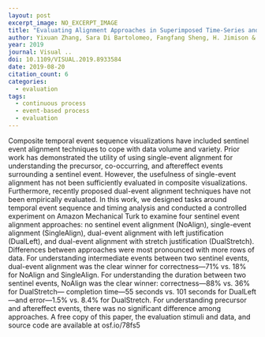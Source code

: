 ```yaml
---
layout: post
excerpt_image: NO_EXCERPT_IMAGE
title: "Evaluating Alignment Approaches in Superimposed Time-Series and Temporal Event-Sequence Visualizations"
author: Yixuan Zhang, Sara Di Bartolomeo, Fangfang Sheng, H. Jimison & Cody Dunne
year: 2019
journal: Visual ..
doi: 10.1109/VISUAL.2019.8933584
date: 2019-08-20
citation_count: 6
categories:
  - evaluation
tags:
  - continuous process
  - event-based process
  - evaluation
---
```

Composite temporal event sequence visualizations have included sentinel event alignment techniques to cope with data volume and variety. Prior work has demonstrated the utility of using single-event alignment for understanding the precursor, co-occurring, and aftereffect events surrounding a sentinel event. However, the usefulness of single-event alignment has not been sufficiently evaluated in composite visualizations. Furthermore, recently proposed dual-event alignment techniques have not been empirically evaluated. In this work, we designed tasks around temporal event sequence and timing analysis and conducted a controlled experiment on Amazon Mechanical Turk to examine four sentinel event alignment approaches: no sentinel event alignment (NoAlign), single-event alignment (SingleAlign), dual-event alignment with left justification (DualLeft), and dual-event alignment with stretch justification (DualStretch). Differences between approaches were most pronounced with more rows of data. For understanding intermediate events between two sentinel events, dual-event alignment was the clear winner for correctness—71% vs. 18% for NoAlign and SingleAlign. For understanding the duration between two sentinel events, NoAlign was the clear winner: correctness—88% vs. 36% for DualStretch— completion time—55 seconds vs. 101 seconds for DualLeft—and error—1.5% vs. 8.4% for DualStretch. For understanding precursor and aftereffect events, there was no significant difference among approaches. A free copy of this paper, the evaluation stimuli and data, and source code are available at osf.io/78fs5
